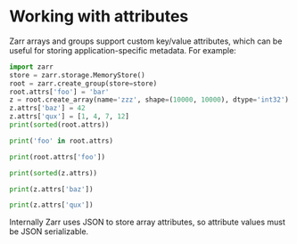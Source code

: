 # Working with attributes

Zarr arrays and groups support custom key/value attributes, which can be useful for
storing application-specific metadata. For example:

```python exec="true" session="arrays" source="above" result="ansi"
import zarr
store = zarr.storage.MemoryStore()
root = zarr.create_group(store=store)
root.attrs['foo'] = 'bar'
z = root.create_array(name='zzz', shape=(10000, 10000), dtype='int32')
z.attrs['baz'] = 42
z.attrs['qux'] = [1, 4, 7, 12]
print(sorted(root.attrs))
```

```python exec="true" session="arrays" source="above" result="ansi"
print('foo' in root.attrs)
```

```python exec="true" session="arrays" source="above" result="ansi"
print(root.attrs['foo'])
```
```python exec="true" session="arrays" source="above" result="ansi"
print(sorted(z.attrs))
```

```python exec="true" session="arrays" source="above" result="ansi"
print(z.attrs['baz'])
```

```python exec="true" session="arrays" source="above" result="ansi"
print(z.attrs['qux'])
```

Internally Zarr uses JSON to store array attributes, so attribute values must be
JSON serializable.
